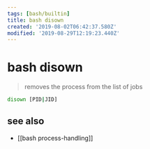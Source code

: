 ```yaml
---
tags: [bash/builtin]
title: bash disown
created: '2019-08-02T06:42:37.580Z'
modified: '2019-08-29T12:19:23.440Z'
---
```


# bash disown

> removes the process from the list of jobs

```sh
disown [PID|JID]
```

## see also
- [[bash process-handling]]
